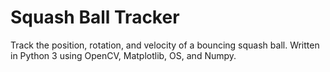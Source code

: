 # Squash Ball Tracker
Track the position, rotation, and velocity of a bouncing squash ball.
Written in Python 3 using OpenCV, Matplotlib, OS, and Numpy.
